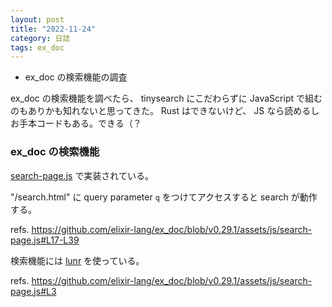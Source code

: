 ```yaml
---
layout: post
title: "2022-11-24"
category: 日誌
tags: ex_doc
---
```


- ex_doc の検索機能の調査

ex_doc の検索機能を調べたら、 tinysearch にこだわらずに JavaScript で組むのもありかも知れないと思ってきた。 Rust はできないけど、 JS なら読めるしお手本コードもある。できる（？

### ex_doc の検索機能

[search-page.js](https://github.com/elixir-lang/ex_doc/blob/v0.29.1/assets/js/search-page.js) で実装されている。

"/search.html" に query parameter `q` をつけてアクセスすると search が動作する。

refs. https://github.com/elixir-lang/ex_doc/blob/v0.29.1/assets/js/search-page.js#L17-L39

検索機能には [lunr](https://github.com/olivernn/lunr.js) を使っている。

refs. https://github.com/elixir-lang/ex_doc/blob/v0.29.1/assets/js/search-page.js#L3

